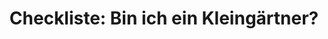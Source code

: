 ---
title: "Checkliste: Bin ich ein Kleingärtner?"
description: "Eine hilfreiche Checkliste, um zu prüfen, ob das Kleingärtnern das Richtige für Sie ist"
file: "/uploads/Checkliste_bin_ich_ein_Kleingärtner.pdf"
order: 6
publishDate: "2024-01-01"
---
